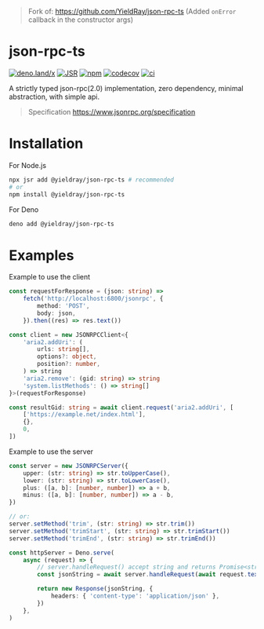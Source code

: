 > Fork of: https://github.com/YieldRay/json-rpc-ts
(Added `onError` callback in the constructor args)

# json-rpc-ts

[![deno.land/x](https://shield.deno.dev/x/json_rpc_ts)](https://deno.land/x/json_rpc_ts)
[![JSR](https://jsr.io/badges/@yieldray/json-rpc-ts)](https://jsr.io/@yieldray/json-rpc-ts)
[![npm](https://img.shields.io/npm/v/@yieldray/json-rpc-ts)](https://www.npmjs.com/package/@yieldray/json-rpc-ts)
[![codecov](https://codecov.io/gh/YieldRay/json-rpc-ts/graph/badge.svg?token=BabjRkI8jk)](https://codecov.io/gh/YieldRay/json-rpc-ts)
[![ci](https://github.com/yieldray/json-rpc-ts/actions/workflows/ci.yml/badge.svg)](https://github.com/yieldray/json-rpc-ts/actions/workflows/ci.yml)

A strictly typed json-rpc(2.0) implementation, zero dependency, minimal abstraction, with simple api.

> Specification <https://www.jsonrpc.org/specification>

# Installation

For Node.js

```sh
npx jsr add @yieldray/json-rpc-ts # recommended
# or
npm install @yieldray/json-rpc-ts
```

For Deno

```sh
deno add @yieldray/json-rpc-ts
```

# Examples

Example to use the client

```ts
const requestForResponse = (json: string) =>
    fetch('http://localhost:6800/jsonrpc', {
        method: 'POST',
        body: json,
    }).then((res) => res.text())

const client = new JSONRPCClient<{
    'aria2.addUri': (
        urls: string[],
        options?: object,
        position?: number,
    ) => string
    'aria2.remove': (gid: string) => string
    'system.listMethods': () => string[]
}>(requestForResponse)

const resultGid: string = await client.request('aria2.addUri', [
    ['https://example.net/index.html'],
    {},
    0,
])
```

Example to use the server

```ts
const server = new JSONRPCServer({
    upper: (str: string) => str.toUpperCase(),
    lower: (str: string) => str.toLowerCase(),
    plus: ([a, b]: [number, number]) => a + b,
    minus: ([a, b]: [number, number]) => a - b,
})

// or:
server.setMethod('trim', (str: string) => str.trim())
server.setMethod('trimStart', (str: string) => str.trimStart())
server.setMethod('trimEnd', (str: string) => str.trimEnd())

const httpServer = Deno.serve(
    async (request) => {
        // server.handleRequest() accept string and returns Promise<string>
        const jsonString = await server.handleRequest(await request.text())

        return new Response(jsonString, {
            headers: { 'content-type': 'application/json' },
        })
    },
)
```
